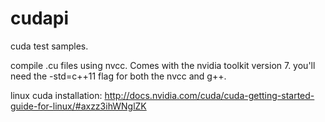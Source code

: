 # cudapi
cuda test samples.

compile .cu files using nvcc. Comes with the nvidia toolkit version 7.
you'll need the -std=c++11 flag for both the nvcc and g++.

linux cuda installation:
http://docs.nvidia.com/cuda/cuda-getting-started-guide-for-linux/#axzz3ihWNglZK
